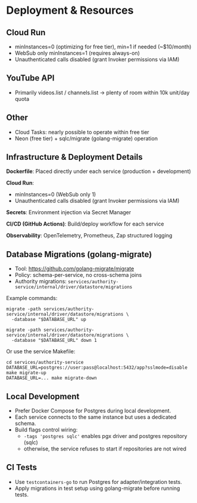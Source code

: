 # Deployment & Resources

## Cloud Run

- minInstances=0 (optimizing for free tier), min=1 if needed (~$10/month)
- WebSub only minInstances=1 (requires always-on)
- Unauthenticated calls disabled (grant Invoker permissions via IAM)

## YouTube API

- Primarily videos.list / channels.list → plenty of room within 10k unit/day quota

## Other

- Cloud Tasks: nearly possible to operate within free tier
- Neon (free tier) + sqlc/migrate (golang-migrate) operation

## Infrastructure & Deployment Details

**Dockerfile**: Placed directly under each service (production + development)

**Cloud Run**:
- minInstances=0 (WebSub only 1)
- Unauthenticated calls disabled (grant Invoker permissions via IAM)

**Secrets**: Environment injection via Secret Manager

**CI/CD (GitHub Actions)**: Build/deploy workflow for each service

**Observability**: OpenTelemetry, Prometheus, Zap structured logging

## Database Migrations (golang-migrate)

- Tool: https://github.com/golang-migrate/migrate
- Policy: schema-per-service, no cross-schema joins
- Authority migrations: `services/authority-service/internal/driver/datastore/migrations`

Example commands:
```
migrate -path services/authority-service/internal/driver/datastore/migrations \
  -database "$DATABASE_URL" up

migrate -path services/authority-service/internal/driver/datastore/migrations \
  -database "$DATABASE_URL" down 1
```

Or use the service Makefile:

```
cd services/authority-service
DATABASE_URL=postgres://user:pass@localhost:5432/app?sslmode=disable make migrate-up
DATABASE_URL=... make migrate-down
```

## Local Development

- Prefer Docker Compose for Postgres during local development.
- Each service connects to the same instance but uses a dedicated schema.
- Build flags control wiring:
  - `-tags 'postgres sqlc'` enables pgx driver and postgres repository (sqlc)
  - otherwise, the service refuses to start if repositories are not wired

## CI Tests

- Use `testcontainers-go` to run Postgres for adapter/integration tests.
- Apply migrations in test setup using golang-migrate before running tests.
